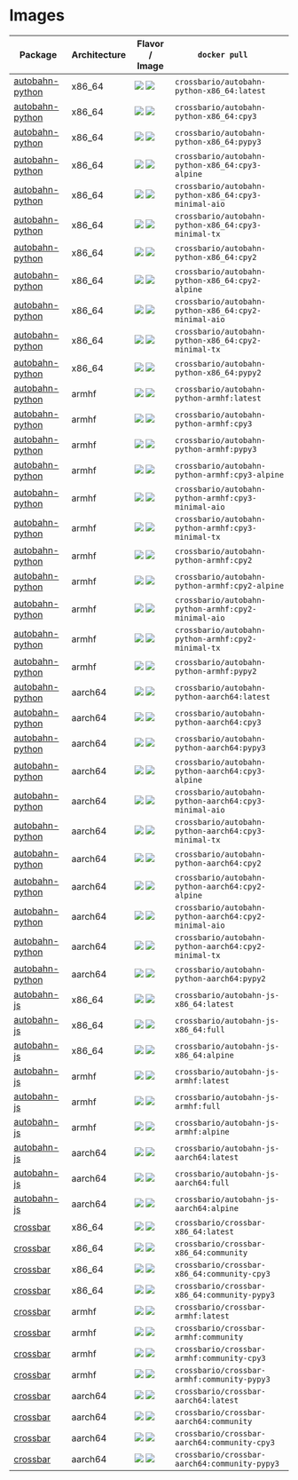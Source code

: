 
# Images

Package | Architecture | Flavor                             / Image                               | `docker pull   `
---|---|---|---
[autobahn-python](https://github.com/crossbario/autobahn-python) | x86_64 | [![](https://images.microbadger.com/badges/version/crossbario/autobahn-pythonlatest.svg)](https://github.com/crossbario/crossbar-docker/blob/master/autobahn-python/x86_64/Dockerfile.latest) [![](https://images.microbadger.com/badges/image/crossbario/autobahn-python:latest.svg)](https://hub.docker.com/r/crossbario/autobahn-python/) | `crossbario/autobahn-python-x86_64:latest`
[autobahn-python](https://github.com/crossbario/autobahn-python) | x86_64 | [![](https://images.microbadger.com/badges/version/crossbario/autobahn-pythoncpy3.svg)](https://github.com/crossbario/crossbar-docker/blob/master/autobahn-python/x86_64/Dockerfile.cpy3) [![](https://images.microbadger.com/badges/image/crossbario/autobahn-python:cpy3.svg)](https://hub.docker.com/r/crossbario/autobahn-python/) | `crossbario/autobahn-python-x86_64:cpy3`
[autobahn-python](https://github.com/crossbario/autobahn-python) | x86_64 | [![](https://images.microbadger.com/badges/version/crossbario/autobahn-pythonpypy3.svg)](https://github.com/crossbario/crossbar-docker/blob/master/autobahn-python/x86_64/Dockerfile.pypy3) [![](https://images.microbadger.com/badges/image/crossbario/autobahn-python:pypy3.svg)](https://hub.docker.com/r/crossbario/autobahn-python/) | `crossbario/autobahn-python-x86_64:pypy3`
[autobahn-python](https://github.com/crossbario/autobahn-python) | x86_64 | [![](https://images.microbadger.com/badges/version/crossbario/autobahn-pythoncpy3-alpine.svg)](https://github.com/crossbario/crossbar-docker/blob/master/autobahn-python/x86_64/Dockerfile.cpy3-alpine) [![](https://images.microbadger.com/badges/image/crossbario/autobahn-python:cpy3-alpine.svg)](https://hub.docker.com/r/crossbario/autobahn-python/) | `crossbario/autobahn-python-x86_64:cpy3-alpine`
[autobahn-python](https://github.com/crossbario/autobahn-python) | x86_64 | [![](https://images.microbadger.com/badges/version/crossbario/autobahn-pythoncpy3-minimal-aio.svg)](https://github.com/crossbario/crossbar-docker/blob/master/autobahn-python/x86_64/Dockerfile.cpy3-minimal-aio) [![](https://images.microbadger.com/badges/image/crossbario/autobahn-python:cpy3-minimal-aio.svg)](https://hub.docker.com/r/crossbario/autobahn-python/) | `crossbario/autobahn-python-x86_64:cpy3-minimal-aio`
[autobahn-python](https://github.com/crossbario/autobahn-python) | x86_64 | [![](https://images.microbadger.com/badges/version/crossbario/autobahn-pythoncpy3-minimal-tx.svg)](https://github.com/crossbario/crossbar-docker/blob/master/autobahn-python/x86_64/Dockerfile.cpy3-minimal-tx) [![](https://images.microbadger.com/badges/image/crossbario/autobahn-python:cpy3-minimal-tx.svg)](https://hub.docker.com/r/crossbario/autobahn-python/) | `crossbario/autobahn-python-x86_64:cpy3-minimal-tx`
[autobahn-python](https://github.com/crossbario/autobahn-python) | x86_64 | [![](https://images.microbadger.com/badges/version/crossbario/autobahn-pythoncpy2.svg)](https://github.com/crossbario/crossbar-docker/blob/master/autobahn-python/x86_64/Dockerfile.cpy2) [![](https://images.microbadger.com/badges/image/crossbario/autobahn-python:cpy2.svg)](https://hub.docker.com/r/crossbario/autobahn-python/) | `crossbario/autobahn-python-x86_64:cpy2`
[autobahn-python](https://github.com/crossbario/autobahn-python) | x86_64 | [![](https://images.microbadger.com/badges/version/crossbario/autobahn-pythoncpy2-alpine.svg)](https://github.com/crossbario/crossbar-docker/blob/master/autobahn-python/x86_64/Dockerfile.cpy2-alpine) [![](https://images.microbadger.com/badges/image/crossbario/autobahn-python:cpy2-alpine.svg)](https://hub.docker.com/r/crossbario/autobahn-python/) | `crossbario/autobahn-python-x86_64:cpy2-alpine`
[autobahn-python](https://github.com/crossbario/autobahn-python) | x86_64 | [![](https://images.microbadger.com/badges/version/crossbario/autobahn-pythoncpy2-minimal-aio.svg)](https://github.com/crossbario/crossbar-docker/blob/master/autobahn-python/x86_64/Dockerfile.cpy2-minimal-aio) [![](https://images.microbadger.com/badges/image/crossbario/autobahn-python:cpy2-minimal-aio.svg)](https://hub.docker.com/r/crossbario/autobahn-python/) | `crossbario/autobahn-python-x86_64:cpy2-minimal-aio`
[autobahn-python](https://github.com/crossbario/autobahn-python) | x86_64 | [![](https://images.microbadger.com/badges/version/crossbario/autobahn-pythoncpy2-minimal-tx.svg)](https://github.com/crossbario/crossbar-docker/blob/master/autobahn-python/x86_64/Dockerfile.cpy2-minimal-tx) [![](https://images.microbadger.com/badges/image/crossbario/autobahn-python:cpy2-minimal-tx.svg)](https://hub.docker.com/r/crossbario/autobahn-python/) | `crossbario/autobahn-python-x86_64:cpy2-minimal-tx`
[autobahn-python](https://github.com/crossbario/autobahn-python) | x86_64 | [![](https://images.microbadger.com/badges/version/crossbario/autobahn-pythonpypy2.svg)](https://github.com/crossbario/crossbar-docker/blob/master/autobahn-python/x86_64/Dockerfile.pypy2) [![](https://images.microbadger.com/badges/image/crossbario/autobahn-python:pypy2.svg)](https://hub.docker.com/r/crossbario/autobahn-python/) | `crossbario/autobahn-python-x86_64:pypy2`
[autobahn-python](https://github.com/crossbario/autobahn-python) | armhf | [![](https://images.microbadger.com/badges/version/crossbario/autobahn-pythonlatest.svg)](https://github.com/crossbario/crossbar-docker/blob/master/autobahn-python/armhf/Dockerfile.latest) [![](https://images.microbadger.com/badges/image/crossbario/autobahn-python:latest.svg)](https://hub.docker.com/r/crossbario/autobahn-python/) | `crossbario/autobahn-python-armhf:latest`
[autobahn-python](https://github.com/crossbario/autobahn-python) | armhf | [![](https://images.microbadger.com/badges/version/crossbario/autobahn-pythoncpy3.svg)](https://github.com/crossbario/crossbar-docker/blob/master/autobahn-python/armhf/Dockerfile.cpy3) [![](https://images.microbadger.com/badges/image/crossbario/autobahn-python:cpy3.svg)](https://hub.docker.com/r/crossbario/autobahn-python/) | `crossbario/autobahn-python-armhf:cpy3`
[autobahn-python](https://github.com/crossbario/autobahn-python) | armhf | [![](https://images.microbadger.com/badges/version/crossbario/autobahn-pythonpypy3.svg)](https://github.com/crossbario/crossbar-docker/blob/master/autobahn-python/armhf/Dockerfile.pypy3) [![](https://images.microbadger.com/badges/image/crossbario/autobahn-python:pypy3.svg)](https://hub.docker.com/r/crossbario/autobahn-python/) | `crossbario/autobahn-python-armhf:pypy3`
[autobahn-python](https://github.com/crossbario/autobahn-python) | armhf | [![](https://images.microbadger.com/badges/version/crossbario/autobahn-pythoncpy3-alpine.svg)](https://github.com/crossbario/crossbar-docker/blob/master/autobahn-python/armhf/Dockerfile.cpy3-alpine) [![](https://images.microbadger.com/badges/image/crossbario/autobahn-python:cpy3-alpine.svg)](https://hub.docker.com/r/crossbario/autobahn-python/) | `crossbario/autobahn-python-armhf:cpy3-alpine`
[autobahn-python](https://github.com/crossbario/autobahn-python) | armhf | [![](https://images.microbadger.com/badges/version/crossbario/autobahn-pythoncpy3-minimal-aio.svg)](https://github.com/crossbario/crossbar-docker/blob/master/autobahn-python/armhf/Dockerfile.cpy3-minimal-aio) [![](https://images.microbadger.com/badges/image/crossbario/autobahn-python:cpy3-minimal-aio.svg)](https://hub.docker.com/r/crossbario/autobahn-python/) | `crossbario/autobahn-python-armhf:cpy3-minimal-aio`
[autobahn-python](https://github.com/crossbario/autobahn-python) | armhf | [![](https://images.microbadger.com/badges/version/crossbario/autobahn-pythoncpy3-minimal-tx.svg)](https://github.com/crossbario/crossbar-docker/blob/master/autobahn-python/armhf/Dockerfile.cpy3-minimal-tx) [![](https://images.microbadger.com/badges/image/crossbario/autobahn-python:cpy3-minimal-tx.svg)](https://hub.docker.com/r/crossbario/autobahn-python/) | `crossbario/autobahn-python-armhf:cpy3-minimal-tx`
[autobahn-python](https://github.com/crossbario/autobahn-python) | armhf | [![](https://images.microbadger.com/badges/version/crossbario/autobahn-pythoncpy2.svg)](https://github.com/crossbario/crossbar-docker/blob/master/autobahn-python/armhf/Dockerfile.cpy2) [![](https://images.microbadger.com/badges/image/crossbario/autobahn-python:cpy2.svg)](https://hub.docker.com/r/crossbario/autobahn-python/) | `crossbario/autobahn-python-armhf:cpy2`
[autobahn-python](https://github.com/crossbario/autobahn-python) | armhf | [![](https://images.microbadger.com/badges/version/crossbario/autobahn-pythoncpy2-alpine.svg)](https://github.com/crossbario/crossbar-docker/blob/master/autobahn-python/armhf/Dockerfile.cpy2-alpine) [![](https://images.microbadger.com/badges/image/crossbario/autobahn-python:cpy2-alpine.svg)](https://hub.docker.com/r/crossbario/autobahn-python/) | `crossbario/autobahn-python-armhf:cpy2-alpine`
[autobahn-python](https://github.com/crossbario/autobahn-python) | armhf | [![](https://images.microbadger.com/badges/version/crossbario/autobahn-pythoncpy2-minimal-aio.svg)](https://github.com/crossbario/crossbar-docker/blob/master/autobahn-python/armhf/Dockerfile.cpy2-minimal-aio) [![](https://images.microbadger.com/badges/image/crossbario/autobahn-python:cpy2-minimal-aio.svg)](https://hub.docker.com/r/crossbario/autobahn-python/) | `crossbario/autobahn-python-armhf:cpy2-minimal-aio`
[autobahn-python](https://github.com/crossbario/autobahn-python) | armhf | [![](https://images.microbadger.com/badges/version/crossbario/autobahn-pythoncpy2-minimal-tx.svg)](https://github.com/crossbario/crossbar-docker/blob/master/autobahn-python/armhf/Dockerfile.cpy2-minimal-tx) [![](https://images.microbadger.com/badges/image/crossbario/autobahn-python:cpy2-minimal-tx.svg)](https://hub.docker.com/r/crossbario/autobahn-python/) | `crossbario/autobahn-python-armhf:cpy2-minimal-tx`
[autobahn-python](https://github.com/crossbario/autobahn-python) | armhf | [![](https://images.microbadger.com/badges/version/crossbario/autobahn-pythonpypy2.svg)](https://github.com/crossbario/crossbar-docker/blob/master/autobahn-python/armhf/Dockerfile.pypy2) [![](https://images.microbadger.com/badges/image/crossbario/autobahn-python:pypy2.svg)](https://hub.docker.com/r/crossbario/autobahn-python/) | `crossbario/autobahn-python-armhf:pypy2`
[autobahn-python](https://github.com/crossbario/autobahn-python) | aarch64 | [![](https://images.microbadger.com/badges/version/crossbario/autobahn-pythonlatest.svg)](https://github.com/crossbario/crossbar-docker/blob/master/autobahn-python/aarch64/Dockerfile.latest) [![](https://images.microbadger.com/badges/image/crossbario/autobahn-python:latest.svg)](https://hub.docker.com/r/crossbario/autobahn-python/) | `crossbario/autobahn-python-aarch64:latest`
[autobahn-python](https://github.com/crossbario/autobahn-python) | aarch64 | [![](https://images.microbadger.com/badges/version/crossbario/autobahn-pythoncpy3.svg)](https://github.com/crossbario/crossbar-docker/blob/master/autobahn-python/aarch64/Dockerfile.cpy3) [![](https://images.microbadger.com/badges/image/crossbario/autobahn-python:cpy3.svg)](https://hub.docker.com/r/crossbario/autobahn-python/) | `crossbario/autobahn-python-aarch64:cpy3`
[autobahn-python](https://github.com/crossbario/autobahn-python) | aarch64 | [![](https://images.microbadger.com/badges/version/crossbario/autobahn-pythonpypy3.svg)](https://github.com/crossbario/crossbar-docker/blob/master/autobahn-python/aarch64/Dockerfile.pypy3) [![](https://images.microbadger.com/badges/image/crossbario/autobahn-python:pypy3.svg)](https://hub.docker.com/r/crossbario/autobahn-python/) | `crossbario/autobahn-python-aarch64:pypy3`
[autobahn-python](https://github.com/crossbario/autobahn-python) | aarch64 | [![](https://images.microbadger.com/badges/version/crossbario/autobahn-pythoncpy3-alpine.svg)](https://github.com/crossbario/crossbar-docker/blob/master/autobahn-python/aarch64/Dockerfile.cpy3-alpine) [![](https://images.microbadger.com/badges/image/crossbario/autobahn-python:cpy3-alpine.svg)](https://hub.docker.com/r/crossbario/autobahn-python/) | `crossbario/autobahn-python-aarch64:cpy3-alpine`
[autobahn-python](https://github.com/crossbario/autobahn-python) | aarch64 | [![](https://images.microbadger.com/badges/version/crossbario/autobahn-pythoncpy3-minimal-aio.svg)](https://github.com/crossbario/crossbar-docker/blob/master/autobahn-python/aarch64/Dockerfile.cpy3-minimal-aio) [![](https://images.microbadger.com/badges/image/crossbario/autobahn-python:cpy3-minimal-aio.svg)](https://hub.docker.com/r/crossbario/autobahn-python/) | `crossbario/autobahn-python-aarch64:cpy3-minimal-aio`
[autobahn-python](https://github.com/crossbario/autobahn-python) | aarch64 | [![](https://images.microbadger.com/badges/version/crossbario/autobahn-pythoncpy3-minimal-tx.svg)](https://github.com/crossbario/crossbar-docker/blob/master/autobahn-python/aarch64/Dockerfile.cpy3-minimal-tx) [![](https://images.microbadger.com/badges/image/crossbario/autobahn-python:cpy3-minimal-tx.svg)](https://hub.docker.com/r/crossbario/autobahn-python/) | `crossbario/autobahn-python-aarch64:cpy3-minimal-tx`
[autobahn-python](https://github.com/crossbario/autobahn-python) | aarch64 | [![](https://images.microbadger.com/badges/version/crossbario/autobahn-pythoncpy2.svg)](https://github.com/crossbario/crossbar-docker/blob/master/autobahn-python/aarch64/Dockerfile.cpy2) [![](https://images.microbadger.com/badges/image/crossbario/autobahn-python:cpy2.svg)](https://hub.docker.com/r/crossbario/autobahn-python/) | `crossbario/autobahn-python-aarch64:cpy2`
[autobahn-python](https://github.com/crossbario/autobahn-python) | aarch64 | [![](https://images.microbadger.com/badges/version/crossbario/autobahn-pythoncpy2-alpine.svg)](https://github.com/crossbario/crossbar-docker/blob/master/autobahn-python/aarch64/Dockerfile.cpy2-alpine) [![](https://images.microbadger.com/badges/image/crossbario/autobahn-python:cpy2-alpine.svg)](https://hub.docker.com/r/crossbario/autobahn-python/) | `crossbario/autobahn-python-aarch64:cpy2-alpine`
[autobahn-python](https://github.com/crossbario/autobahn-python) | aarch64 | [![](https://images.microbadger.com/badges/version/crossbario/autobahn-pythoncpy2-minimal-aio.svg)](https://github.com/crossbario/crossbar-docker/blob/master/autobahn-python/aarch64/Dockerfile.cpy2-minimal-aio) [![](https://images.microbadger.com/badges/image/crossbario/autobahn-python:cpy2-minimal-aio.svg)](https://hub.docker.com/r/crossbario/autobahn-python/) | `crossbario/autobahn-python-aarch64:cpy2-minimal-aio`
[autobahn-python](https://github.com/crossbario/autobahn-python) | aarch64 | [![](https://images.microbadger.com/badges/version/crossbario/autobahn-pythoncpy2-minimal-tx.svg)](https://github.com/crossbario/crossbar-docker/blob/master/autobahn-python/aarch64/Dockerfile.cpy2-minimal-tx) [![](https://images.microbadger.com/badges/image/crossbario/autobahn-python:cpy2-minimal-tx.svg)](https://hub.docker.com/r/crossbario/autobahn-python/) | `crossbario/autobahn-python-aarch64:cpy2-minimal-tx`
[autobahn-python](https://github.com/crossbario/autobahn-python) | aarch64 | [![](https://images.microbadger.com/badges/version/crossbario/autobahn-pythonpypy2.svg)](https://github.com/crossbario/crossbar-docker/blob/master/autobahn-python/aarch64/Dockerfile.pypy2) [![](https://images.microbadger.com/badges/image/crossbario/autobahn-python:pypy2.svg)](https://hub.docker.com/r/crossbario/autobahn-python/) | `crossbario/autobahn-python-aarch64:pypy2`
[autobahn-js](https://github.com/crossbario/autobahn-js) | x86_64 | [![](https://images.microbadger.com/badges/version/crossbario/autobahn-jslatest.svg)](https://github.com/crossbario/crossbar-docker/blob/master/autobahn-js/x86_64/Dockerfile.latest) [![](https://images.microbadger.com/badges/image/crossbario/autobahn-js:latest.svg)](https://hub.docker.com/r/crossbario/autobahn-js/) | `crossbario/autobahn-js-x86_64:latest`
[autobahn-js](https://github.com/crossbario/autobahn-js) | x86_64 | [![](https://images.microbadger.com/badges/version/crossbario/autobahn-jsfull.svg)](https://github.com/crossbario/crossbar-docker/blob/master/autobahn-js/x86_64/Dockerfile.full) [![](https://images.microbadger.com/badges/image/crossbario/autobahn-js:full.svg)](https://hub.docker.com/r/crossbario/autobahn-js/) | `crossbario/autobahn-js-x86_64:full`
[autobahn-js](https://github.com/crossbario/autobahn-js) | x86_64 | [![](https://images.microbadger.com/badges/version/crossbario/autobahn-jsalpine.svg)](https://github.com/crossbario/crossbar-docker/blob/master/autobahn-js/x86_64/Dockerfile.alpine) [![](https://images.microbadger.com/badges/image/crossbario/autobahn-js:alpine.svg)](https://hub.docker.com/r/crossbario/autobahn-js/) | `crossbario/autobahn-js-x86_64:alpine`
[autobahn-js](https://github.com/crossbario/autobahn-js) | armhf | [![](https://images.microbadger.com/badges/version/crossbario/autobahn-jslatest.svg)](https://github.com/crossbario/crossbar-docker/blob/master/autobahn-js/armhf/Dockerfile.latest) [![](https://images.microbadger.com/badges/image/crossbario/autobahn-js:latest.svg)](https://hub.docker.com/r/crossbario/autobahn-js/) | `crossbario/autobahn-js-armhf:latest`
[autobahn-js](https://github.com/crossbario/autobahn-js) | armhf | [![](https://images.microbadger.com/badges/version/crossbario/autobahn-jsfull.svg)](https://github.com/crossbario/crossbar-docker/blob/master/autobahn-js/armhf/Dockerfile.full) [![](https://images.microbadger.com/badges/image/crossbario/autobahn-js:full.svg)](https://hub.docker.com/r/crossbario/autobahn-js/) | `crossbario/autobahn-js-armhf:full`
[autobahn-js](https://github.com/crossbario/autobahn-js) | armhf | [![](https://images.microbadger.com/badges/version/crossbario/autobahn-jsalpine.svg)](https://github.com/crossbario/crossbar-docker/blob/master/autobahn-js/armhf/Dockerfile.alpine) [![](https://images.microbadger.com/badges/image/crossbario/autobahn-js:alpine.svg)](https://hub.docker.com/r/crossbario/autobahn-js/) | `crossbario/autobahn-js-armhf:alpine`
[autobahn-js](https://github.com/crossbario/autobahn-js) | aarch64 | [![](https://images.microbadger.com/badges/version/crossbario/autobahn-jslatest.svg)](https://github.com/crossbario/crossbar-docker/blob/master/autobahn-js/aarch64/Dockerfile.latest) [![](https://images.microbadger.com/badges/image/crossbario/autobahn-js:latest.svg)](https://hub.docker.com/r/crossbario/autobahn-js/) | `crossbario/autobahn-js-aarch64:latest`
[autobahn-js](https://github.com/crossbario/autobahn-js) | aarch64 | [![](https://images.microbadger.com/badges/version/crossbario/autobahn-jsfull.svg)](https://github.com/crossbario/crossbar-docker/blob/master/autobahn-js/aarch64/Dockerfile.full) [![](https://images.microbadger.com/badges/image/crossbario/autobahn-js:full.svg)](https://hub.docker.com/r/crossbario/autobahn-js/) | `crossbario/autobahn-js-aarch64:full`
[autobahn-js](https://github.com/crossbario/autobahn-js) | aarch64 | [![](https://images.microbadger.com/badges/version/crossbario/autobahn-jsalpine.svg)](https://github.com/crossbario/crossbar-docker/blob/master/autobahn-js/aarch64/Dockerfile.alpine) [![](https://images.microbadger.com/badges/image/crossbario/autobahn-js:alpine.svg)](https://hub.docker.com/r/crossbario/autobahn-js/) | `crossbario/autobahn-js-aarch64:alpine`
[crossbar](https://github.com/crossbario/crossbar) | x86_64 | [![](https://images.microbadger.com/badges/version/crossbario/crossbarlatest.svg)](https://github.com/crossbario/crossbar-docker/blob/master/crossbar/x86_64/Dockerfile.latest) [![](https://images.microbadger.com/badges/image/crossbario/crossbar:latest.svg)](https://hub.docker.com/r/crossbario/crossbar/) | `crossbario/crossbar-x86_64:latest`
[crossbar](https://github.com/crossbario/crossbar) | x86_64 | [![](https://images.microbadger.com/badges/version/crossbario/crossbarcommunity.svg)](https://github.com/crossbario/crossbar-docker/blob/master/crossbar/x86_64/Dockerfile.community) [![](https://images.microbadger.com/badges/image/crossbario/crossbar:community.svg)](https://hub.docker.com/r/crossbario/crossbar/) | `crossbario/crossbar-x86_64:community`
[crossbar](https://github.com/crossbario/crossbar) | x86_64 | [![](https://images.microbadger.com/badges/version/crossbario/crossbarcommunity-cpy3.svg)](https://github.com/crossbario/crossbar-docker/blob/master/crossbar/x86_64/Dockerfile.community-cpy3) [![](https://images.microbadger.com/badges/image/crossbario/crossbar:community-cpy3.svg)](https://hub.docker.com/r/crossbario/crossbar/) | `crossbario/crossbar-x86_64:community-cpy3`
[crossbar](https://github.com/crossbario/crossbar) | x86_64 | [![](https://images.microbadger.com/badges/version/crossbario/crossbarcommunity-pypy3.svg)](https://github.com/crossbario/crossbar-docker/blob/master/crossbar/x86_64/Dockerfile.community-pypy3) [![](https://images.microbadger.com/badges/image/crossbario/crossbar:community-pypy3.svg)](https://hub.docker.com/r/crossbario/crossbar/) | `crossbario/crossbar-x86_64:community-pypy3`
[crossbar](https://github.com/crossbario/crossbar) | armhf | [![](https://images.microbadger.com/badges/version/crossbario/crossbarlatest.svg)](https://github.com/crossbario/crossbar-docker/blob/master/crossbar/armhf/Dockerfile.latest) [![](https://images.microbadger.com/badges/image/crossbario/crossbar:latest.svg)](https://hub.docker.com/r/crossbario/crossbar/) | `crossbario/crossbar-armhf:latest`
[crossbar](https://github.com/crossbario/crossbar) | armhf | [![](https://images.microbadger.com/badges/version/crossbario/crossbarcommunity.svg)](https://github.com/crossbario/crossbar-docker/blob/master/crossbar/armhf/Dockerfile.community) [![](https://images.microbadger.com/badges/image/crossbario/crossbar:community.svg)](https://hub.docker.com/r/crossbario/crossbar/) | `crossbario/crossbar-armhf:community`
[crossbar](https://github.com/crossbario/crossbar) | armhf | [![](https://images.microbadger.com/badges/version/crossbario/crossbarcommunity-cpy3.svg)](https://github.com/crossbario/crossbar-docker/blob/master/crossbar/armhf/Dockerfile.community-cpy3) [![](https://images.microbadger.com/badges/image/crossbario/crossbar:community-cpy3.svg)](https://hub.docker.com/r/crossbario/crossbar/) | `crossbario/crossbar-armhf:community-cpy3`
[crossbar](https://github.com/crossbario/crossbar) | armhf | [![](https://images.microbadger.com/badges/version/crossbario/crossbarcommunity-pypy3.svg)](https://github.com/crossbario/crossbar-docker/blob/master/crossbar/armhf/Dockerfile.community-pypy3) [![](https://images.microbadger.com/badges/image/crossbario/crossbar:community-pypy3.svg)](https://hub.docker.com/r/crossbario/crossbar/) | `crossbario/crossbar-armhf:community-pypy3`
[crossbar](https://github.com/crossbario/crossbar) | aarch64 | [![](https://images.microbadger.com/badges/version/crossbario/crossbarlatest.svg)](https://github.com/crossbario/crossbar-docker/blob/master/crossbar/aarch64/Dockerfile.latest) [![](https://images.microbadger.com/badges/image/crossbario/crossbar:latest.svg)](https://hub.docker.com/r/crossbario/crossbar/) | `crossbario/crossbar-aarch64:latest`
[crossbar](https://github.com/crossbario/crossbar) | aarch64 | [![](https://images.microbadger.com/badges/version/crossbario/crossbarcommunity.svg)](https://github.com/crossbario/crossbar-docker/blob/master/crossbar/aarch64/Dockerfile.community) [![](https://images.microbadger.com/badges/image/crossbario/crossbar:community.svg)](https://hub.docker.com/r/crossbario/crossbar/) | `crossbario/crossbar-aarch64:community`
[crossbar](https://github.com/crossbario/crossbar) | aarch64 | [![](https://images.microbadger.com/badges/version/crossbario/crossbarcommunity-cpy3.svg)](https://github.com/crossbario/crossbar-docker/blob/master/crossbar/aarch64/Dockerfile.community-cpy3) [![](https://images.microbadger.com/badges/image/crossbario/crossbar:community-cpy3.svg)](https://hub.docker.com/r/crossbario/crossbar/) | `crossbario/crossbar-aarch64:community-cpy3`
[crossbar](https://github.com/crossbario/crossbar) | aarch64 | [![](https://images.microbadger.com/badges/version/crossbario/crossbarcommunity-pypy3.svg)](https://github.com/crossbario/crossbar-docker/blob/master/crossbar/aarch64/Dockerfile.community-pypy3) [![](https://images.microbadger.com/badges/image/crossbario/crossbar:community-pypy3.svg)](https://hub.docker.com/r/crossbario/crossbar/) | `crossbario/crossbar-aarch64:community-pypy3`
